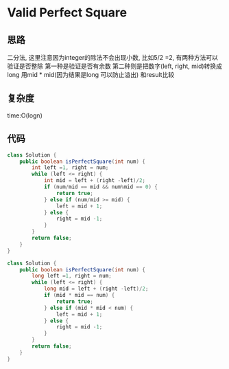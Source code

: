 # Valid Perfect Square

## 思路
二分法, 这里注意因为integer的除法不会出现小数, 比如5/2 =2, 有两种方法可以验证是否整除
第一种是验证是否有余数 第二种则是把数字(left, right, mid)转换成long 用mid * mid(因为结果是long 可以防止溢出) 和result比较
## 复杂度
time:O(logn)
## 代码
```java
class Solution {
    public boolean isPerfectSquare(int num) {
        int left =1, right = num;
        while (left <= right) {
            int mid = left + (right -left)/2;
            if (num/mid == mid && num%mid == 0) {
                return true;
            } else if (num/mid >= mid) {
                left = mid + 1;
            } else {
                right = mid -1;
            }
        }
        return false;
    }
}

class Solution {
    public boolean isPerfectSquare(int num) {
        long left =1, right = num;
        while (left <= right) {
            long mid = left + (right -left)/2;
            if (mid * mid == num) {
                return true;
            } else if (mid * mid < num) {
                left = mid + 1;
            } else {
                right = mid -1;
            }
        }
        return false;
    }
}
```

